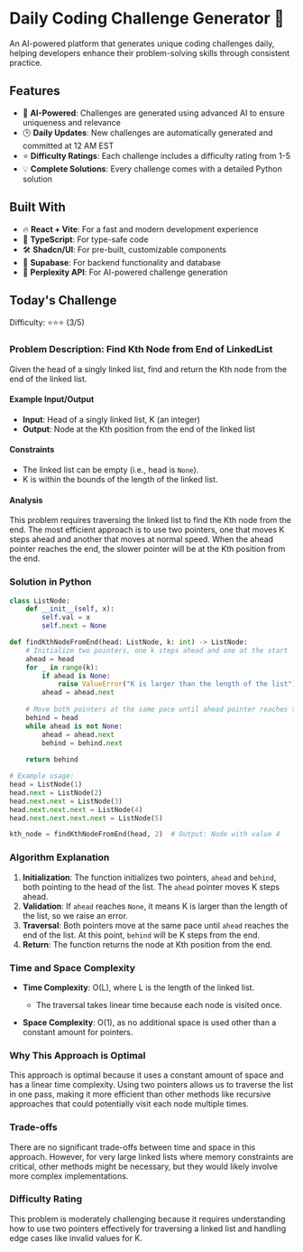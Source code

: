 # Daily Coding Challenge Generator 🚀

An AI-powered platform that generates unique coding challenges daily, helping developers enhance their problem-solving skills through consistent practice.

## Features

- 🤖 **AI-Powered**: Challenges are generated using advanced AI to ensure uniqueness and relevance
- 🕒 **Daily Updates**: New challenges are automatically generated and committed at 12 AM EST
- ⭐ **Difficulty Ratings**: Each challenge includes a difficulty rating from 1-5
- 💡 **Complete Solutions**: Every challenge comes with a detailed Python solution

## Built With

- 🔥 **React + Vite**: For a fast and modern development experience
- 🔷 **TypeScript**: For type-safe code
- 🛠️ **Shadcn/UI**: For pre-built, customizable components
- 🔌 **Supabase**: For backend functionality and database
- 🤖 **Perplexity API**: For AI-powered challenge generation

## Today's Challenge

Difficulty: ⭐⭐⭐ (3/5)

### Problem Description: **Find Kth Node from End of LinkedList**

Given the head of a singly linked list, find and return the Kth node from the end of the linked list.

#### Example Input/Output

- **Input**: Head of a singly linked list, K (an integer)
- **Output**: Node at the Kth position from the end of the linked list

#### Constraints

- The linked list can be empty (i.e., head is `None`).
- K is within the bounds of the length of the linked list.

#### Analysis

This problem requires traversing the linked list to find the Kth node from the end. The most efficient approach is to use two pointers, one that moves K steps ahead and another that moves at normal speed. When the ahead pointer reaches the end, the slower pointer will be at the Kth position from the end.

### Solution in Python

```python
class ListNode:
    def __init__(self, x):
        self.val = x
        self.next = None

def findKthNodeFromEnd(head: ListNode, k: int) -> ListNode:
    # Initialize two pointers, one k steps ahead and one at the start
    ahead = head
    for _ in range(k):
        if ahead is None:
            raise ValueError("K is larger than the length of the list")
        ahead = ahead.next
    
    # Move both pointers at the same pace until ahead pointer reaches the end
    behind = head
    while ahead is not None:
        ahead = ahead.next
        behind = behind.next
    
    return behind

# Example usage:
head = ListNode(1)
head.next = ListNode(2)
head.next.next = ListNode(3)
head.next.next.next = ListNode(4)
head.next.next.next.next = ListNode(5)

kth_node = findKthNodeFromEnd(head, 2)  # Output: Node with value 4
```

### Algorithm Explanation

1. **Initialization**: The function initializes two pointers, `ahead` and `behind`, both pointing to the head of the list. The `ahead` pointer moves K steps ahead.
2. **Validation**: If `ahead` reaches `None`, it means K is larger than the length of the list, so we raise an error.
3. **Traversal**: Both pointers move at the same pace until `ahead` reaches the end of the list. At this point, `behind` will be K steps from the end.
4. **Return**: The function returns the node at Kth position from the end.

### Time and Space Complexity

- **Time Complexity**: O(L), where L is the length of the linked list.
  - The traversal takes linear time because each node is visited once.
  
- **Space Complexity**: O(1), as no additional space is used other than a constant amount for pointers.

### Why This Approach is Optimal

This approach is optimal because it uses a constant amount of space and has a linear time complexity. Using two pointers allows us to traverse the list in one pass, making it more efficient than other methods like recursive approaches that could potentially visit each node multiple times.

### Trade-offs

There are no significant trade-offs between time and space in this approach. However, for very large linked lists where memory constraints are critical, other methods might be necessary, but they would likely involve more complex implementations.

### Difficulty Rating

This problem is moderately challenging because it requires understanding how to use two pointers effectively for traversing a linked list and handling edge cases like invalid values for K.